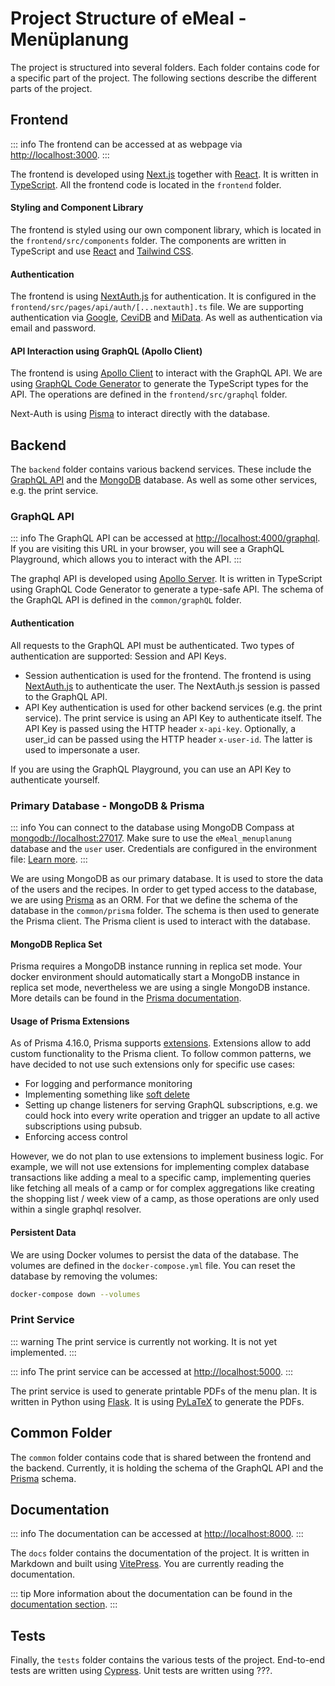 # Project Structure of eMeal - Menüplanung

The project is structured into several folders. Each folder contains code for a specific part of the project. The
following sections describe the different parts of the project.

## Frontend

::: info
The frontend can be accessed at as webpage via [http://localhost:3000](http://localhost:3000).
:::

The frontend is developed using [Next.js](https://nextjs.org/) together with [React](https://reactjs.org/). It is
written in [TypeScript](https://www.typescriptlang.org/). All the frontend code is located in the `frontend` folder.

#### Styling and Component Library

The frontend is styled using our own component library, which is located in the `frontend/src/components` folder. The
components are written in TypeScript and use [React](https://reactjs.org/) and [Tailwind CSS](https://tailwindcss.com/).

#### Authentication

The frontend is using [NextAuth.js](https://next-auth.js.org/) for authentication. It is configured in the
`frontend/src/pages/api/auth/[...nextauth].ts` file. We are supporting authentication
via [Google](https://google.com/), [CeviDB](https://db.cevi.ch/) and [MiData](https://db.scout.ch/). As well as
authentication via email and password.

#### API Interaction using GraphQL (Apollo Client)

The frontend is using [Apollo Client](https://www.apollographql.com/docs/react/) to interact with the GraphQL API. We
are using [GraphQL Code Generator](https://graphql-code-generator.com/) to generate the TypeScript types for the API.
The operations are defined in the `frontend/src/graphql` folder.

Next-Auth is using [Pisma](https://www.prisma.io/) to interact directly with the database.

## Backend

The `backend` folder contains various backend services. These include the [GraphQL API](https://graphql.org/) and
the [MongoDB](https://www.mongodb.com/) database. As well as some other services, e.g. the print service.

### GraphQL API

::: info
The GraphQL API can be accessed at [http://localhost:4000/graphql](http://localhost:4000/graphql). If you are visiting
this URL in your browser, you will see a GraphQL Playground, which allows you to interact with the API.
:::

The graphql API is developed using [Apollo Server](https://www.apollographql.com/docs/apollo-server/). It is written in
TypeScript using GraphQL Code Generator to generate a type-safe API. The schema of the GraphQL API is defined in
the `common/graphQL` folder.

#### Authentication

All requests to the GraphQL API must be authenticated. Two types of authentication are supported: Session and API Keys.

- Session authentication is used for the frontend. The frontend is using [NextAuth.js](https://next-auth.js.org/) to
  authenticate the user. The NextAuth.js session is passed to the GraphQL API.
- API Key authentication is used for other backend services (e.g. the print service). The print service is using an API
  Key to authenticate itself. The API Key is passed using the HTTP header `x-api-key`. Optionally, a user_id can be
  passed using the HTTP header `x-user-id`. The latter is used to impersonate a user.

If you are using the GraphQL Playground, you can use an API Key to authenticate yourself.

### Primary Database - MongoDB & Prisma

::: info
You can connect to the database using MongoDB Compass at [mongodb://localhost:27017](mongodb://localhost:27017).
Make sure to use the `eMeal_menuplanung` database and the `user` user. Credentials are configured in the
environment file: [Learn more](/docs/development-environment#environment-variables).
:::

We are using MongoDB as our primary database. It is used to store the data of the users and the recipes.
In order to get typed access to the database, we are using [Prisma](https://www.prisma.io/) as an ORM. For that we
define the schema of the database in the `common/prisma` folder. The schema is then used to generate
the Prisma client. The Prisma client is used to interact with the database.

#### MongoDB Replica Set

Prisma requires a MongoDB instance running in replica set mode. Your docker environment should automatically start a
MongoDB instance in replica set mode, nevertheless we are using a single MongoDB instance. More details can be found in
the [Prisma documentation](https://www.prisma.io/docs/getting-started/setup-prisma/add-to-existing-project/mongodb-node-mongodb#prerequisites).

#### Usage of Prisma Extensions

As of Prisma 4.16.0, Prisma
supports [extensions](https://www.prisma.io/docs/concepts/components/prisma-client/client-extensions). Extensions allow
to add custom functionality to the Prisma client. To follow common patterns, we have decided to not use such extensions
only for specific use cases:

- For logging and performance monitoring
- Implementing something like [soft delete](https://zenstack.dev/blog/prisma-client-extensions#1-soft-delete)
- Setting up change listeners for serving GraphQL subscriptions, e.g. we could hock into every write operation and
  trigger an update to all active subscriptions using pubsub.
- Enforcing access control

However, we do not plan to use extensions to implement business logic. For example, we will not use extensions for
implementing complex database transactions like adding a meal to a specific camp, implementing queries like fetching all
meals of a camp or for complex aggregations like creating the shopping list / week view of a camp, as those operations
are only used within a single graphql resolver.

#### Persistent Data

We are using Docker volumes to persist the data of the database. The volumes are defined in the
`docker-compose.yml` file. You can reset the database by removing the volumes:

```bash
docker-compose down --volumes
```

### Print Service

::: warning
The print service is currently not working. It is not yet implemented.
:::

::: info
The print service can be accessed at [http://localhost:5000](http://localhost:5000).
:::

The print service is used to generate printable PDFs of the menu plan. It is written in Python
using [Flask](https://flask.palletsprojects.com/). It is using [PyLaTeX](https://jeltef.github.io/PyLaTeX/current/)
to generate the PDFs.

## Common Folder

The `common` folder contains code that is shared between the frontend and the backend. Currently, it is holding the
schema of the GraphQL API and the [Prisma](https://www.prisma.io/) schema.

## Documentation

::: info
The documentation can be accessed at [http://localhost:8000](http://localhost:8000).
:::

The `docs` folder contains the documentation of the project. It is written in Markdown and built using
[VitePress](https://vitepress.vuejs.org/). You are currently reading the documentation.

::: tip
More information about the documentation can be found in the [documentation section](/docs/).
:::

## Tests

Finally, the `tests` folder contains the various tests of the project. End-to-end tests are written using
[Cypress](https://www.cypress.io/). Unit tests are written using ???.